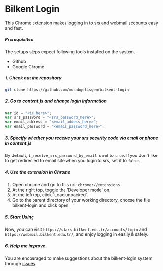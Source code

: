 # Bilkent Login
This Chrome extension makes logging in to srs and webmail accounts easy and fast.

##### Prerequisites

The setups steps expect following tools installed on the system.

- Github
- Google Chrome

##### 1. Check out the repository

```bash
git clone https://github.com/musabgelisgen/bilkent-login
```

##### 2. Go to content.js and change login information

```javascript
var id = "<id_here>";
var srs_password = "<srs_password_here>";
var email_address = "<email_addess_here>";
var email_password = "<email_password_here>"; 
```

##### 3. Specify whether you receive your srs security code via email or phone in content.js

By default, `i_receive_srs_password_by_email` is set to `true`. If you don't like to get redirected to email site when you login to srs, set it to `false`.

##### 4. Use the extension in Chrome

1. Open chrome and go to this url: `chrome://extensions`
2. At the right top, toggle the 'Developer mode' on.
3. At the left top, click 'Load unpacked'.
4. Go to the parent directory of your working directory, choose the file bilkent-login and click open.

##### 5. Start Using 

Now, you can visit `https://stars.bilkent.edu.tr/accounts/login` and `https://webmail.bilkent.edu.tr/`, and enjoy logging in easily & safely.

##### 6. Help me improve.

You are encouraged to make suggestions about the bilkent-login system through [issues](https://github.com/musabgelisgen/bilkent-login/issues).
